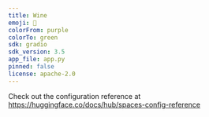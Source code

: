```yaml
---
title: Wine
emoji: 🐢
colorFrom: purple
colorTo: green
sdk: gradio
sdk_version: 3.5
app_file: app.py
pinned: false
license: apache-2.0
---
```


Check out the configuration reference at https://huggingface.co/docs/hub/spaces-config-reference
